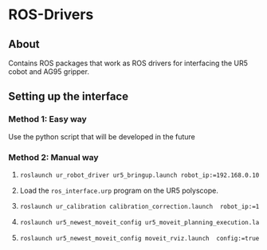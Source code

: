 # ROS-Drivers

## About
Contains ROS packages that work as ROS drivers for interfacing the UR5 cobot and AG95 gripper.

## Setting up the interface

### Method 1: Easy way
Use the python script that will be developed in the future

### Method 2: Manual way
1. 
    ```bash
    roslaunch ur_robot_driver ur5_bringup.launch robot_ip:=192.168.0.100 kinematics_config:=$HOME/my_robot_calibration.yaml
    ```
2. Load the `ros_interface.urp` program on the UR5 polyscope.

3. 
    ```bash
    roslaunch ur_calibration calibration_correction.launch  robot_ip:=192.168.0.100 target_filename:=$HOME/my_robot_calibration.yaml
    ```
4. 
    ```bash
    roslaunch ur5_newest_moveit_config ur5_moveit_planning_execution.launch
    ```
5. 
    ```bash
    roslaunch ur5_newest_moveit_config moveit_rviz.launch  config:=true
    ```